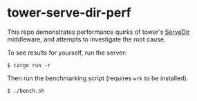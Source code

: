 # tower-serve-dir-perf

This repo demonstrates performance quirks of tower's [ServeDir](https://docs.rs/tower-http/latest/tower_http/services/struct.ServeDir.html) middleware, and attempts to investigate the root cause.

To see results for yourself, run the server:

```shell
$ cargo run -r
```

Then run the benchmarking script (requires `wrk` to be installed).

```shell
$ ./bench.sh
```
